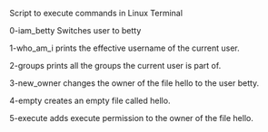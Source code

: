 Script to execute commands in Linux Terminal

0-iam_betty
Switches user to betty

1-who_am_i
prints the effective username of the current user.

2-groups
prints all the groups the current user is part of.

3-new_owner
changes the owner of the file hello to the user betty.

4-empty
creates an empty file called hello.

5-execute
adds execute permission to the owner of the file hello.
